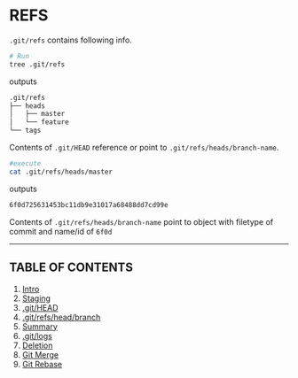 # REFS

`.git/refs` contains following info.

```bash
# Run
tree .git/refs
```

outputs

```bash
.git/refs
├── heads
│   ├── master
│   └── feature
└── tags
```

Contents of `.git/HEAD` reference or point to `.git/refs/heads/branch-name`.

```bash
#execute
cat .git/refs/heads/master
```

outputs

```txt
6f0d725631453bc11db9e31017a68488dd7cd99e
```

Contents of `.git/refs/heads/branch-name` point to object with filetype of commit and name/id of `6f0d`

---

## TABLE OF CONTENTS

1. [Intro](1.Intro.md)
2. [Staging](2.Staging.md)
3. [.git/HEAD](3.HEAD.md)
4. [.git/refs/head/branch](4.refs.md)
5. [Summary](5.Summary.md)
6. [.git/logs](6.Logs.md)
7. [Deletion](7.Deletion.md)
8. [Git Merge](8.Merge.md)
9. [Git Rebase](9.Rebase.md)
